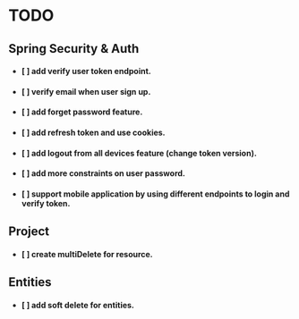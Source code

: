 # TODO

## Spring Security & Auth
- #### [ ] add verify user token endpoint.
- #### [ ] verify email when user sign up.
- #### [ ] add forget password feature.
- #### [ ] add refresh token and use cookies.
- #### [ ] add logout from all devices feature (change token version).
- #### [ ] add more constraints on user password.
- #### [ ] support mobile application by using different endpoints to login and verify token.


## Project
- #### [ ] create multiDelete for resource.

## Entities
- #### [ ] add soft delete for entities.
